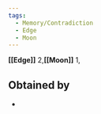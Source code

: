 ```yaml
---
tags:
  - Memory/Contradiction
  - Edge
  - Moon
---
```


**[[Edge]]** 2,**[[Moon]]** 1,

## Obtained by

- 
